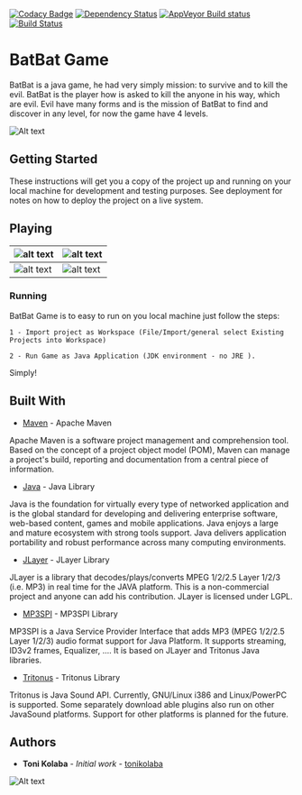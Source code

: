 [![Codacy Badge](https://api.codacy.com/project/badge/Grade/e9e43be11a8a4ca68a9186507060147c)](https://www.codacy.com/app/tonikolaba/BatBat-Game?utm_source=github.com&utm_medium=referral&utm_content=tonikolaba/BatBat-Game&utm_campaign=badger)
[![Dependency Status](https://www.versioneye.com/user/projects/592800b3131ac0005f456f0c/badge.svg?style=flat-square)](https://www.versioneye.com/user/projects/592800b3131ac0005f456f0c)
[![AppVeyor Build status](https://ci.appveyor.com/api/projects/status/bj4gqn3gp3gu45sa?svg=true)](https://ci.appveyor.com/project/tonikolaba/batbat-game/ "AppVeyor Build status")
[![Build Status](https://travis-ci.org/tonikolaba/BatBat-Game.svg?branch=master)](https://travis-ci.org/tonikolaba/BatBat-Game)

# BatBat Game

BatBat is a java game, he had very simply mission: to survive and to kill the evil. BatBat is the player how is asked to kill the anyone in his way, which are evil. Evil have many forms and is the mission of BatBat to find and discover in any level, for now the game have 4 levels.

![Alt text](https://github.com/tonikolaba/BatBat-Game/blob/master/about/bg.gif)

## Getting Started

These instructions will get you a copy of the project up and running on your local machine for development and testing purposes. See deployment for notes on how to deploy the project on a live system.
## Playing

![alt text](https://github.com/tonikolaba/BatBat-Game/blob/master/about/1.gif) | ![alt text](https://github.com/tonikolaba/BatBat-Game/blob/master/about/6.gif)
------------ | -------------
![alt text](https://github.com/tonikolaba/BatBat-Game/blob/master/about/2.gif) | ![alt text](https://github.com/tonikolaba/BatBat-Game/blob/master/about/3.gif)


### Running

BatBat Game is to easy to run on you local machine just follow the steps:

```
1 - Import project as Workspace (File/Import/general select Existing Projects into Workspace)

2 - Run Game as Java Application (JDK environment - no JRE ).
```

Simply!
 
## Built With


* [Maven](https://maven.apache.org/) - Apache Maven

Apache Maven is a software project management and comprehension tool. Based on the concept of a project object model (POM), Maven can manage a project's build, reporting and documentation from a central piece of information. 

* [Java](http://www.oracle.com/technetwork/topics/newtojava/overview/index.html) - Java Library

Java is the foundation for virtually every type of networked application and is the global standard for developing and delivering enterprise software, web-based content, games and mobile applications. Java enjoys a large and mature ecosystem with strong tools support. Java delivers application portability and robust performance across many computing environments.

* [JLayer](http://www.javazoom.net/javalayer/sources.html) - JLayer Library

JLayer is a library that decodes/plays/converts MPEG 1/2/2.5 Layer 1/2/3 (i.e. MP3) in real time for the JAVA platform. This is a non-commercial project and anyone can add his contribution. JLayer is licensed under LGPL. 

* [MP3SPI](http://www.javazoom.net/mp3spi/mp3spi.html) - MP3SPI Library
 
MP3SPI is a Java Service Provider Interface that adds MP3 (MPEG 1/2/2.5 Layer 1/2/3) audio format support for Java Platform. It supports streaming, ID3v2 frames, Equalizer, .... It is based on JLayer and Tritonus Java libraries. 

* [Tritonus](http://www.tritonus.org/plugins.html) - Tritonus Library 

Tritonus is Java Sound API. Currently, GNU/Linux i386 and Linux/PowerPC is supported. Some separately download able plugins also run on other JavaSound platforms. Support for other platforms is planned for the future. 

## Authors

* **Toni Kolaba** - *Initial work* - [tonikolaba](https://github.com/tonikolaba)

![Alt text](https://github.com/tonikolaba/artofsoul/blob/master/img/ArtOfSoul.png)
